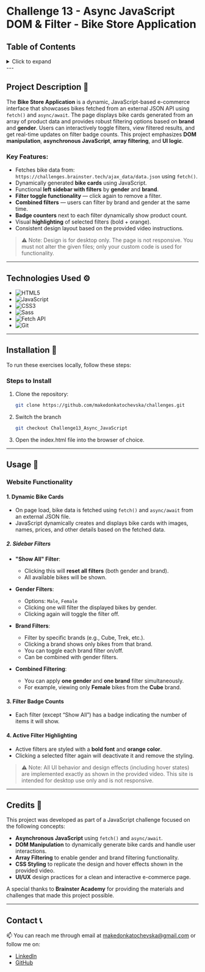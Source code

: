 # Challenge 13 - Async JavaScript DOM & Filter - Bike Store Application

## Table of Contents

<details>
  <summary>Click to expand</summary>
  - 📜 Project Description <br>
  - ⚙️ Technologies Used <br>
  - 🔨 Installation <br>
  - 🚀 Usage <br>
  - 📝 Credits <br>
  - 📞 Contact <br>
</details>
---

## Project Description 📜

The **Bike Store Application** is a dynamic, JavaScript-based e-commerce interface that showcases bikes fetched from an external JSON API using `fetch()` and `async/await`. The page displays bike cards generated from an array of product data and provides robust filtering options based on **brand** and **gender**. Users can interactively toggle filters, view filtered results, and get real-time updates on filter badge counts. This project emphasizes **DOM manipulation**, **asynchronous JavaScript**, **array filtering**, and **UI logic**.

### Key Features:

- Fetches bike data from:  
  `https://challenges.brainster.tech/ajax_data/data.json` using `fetch()`.
- Dynamically generated **bike cards** using JavaScript.
- Functional **left sidebar with filters** by **gender** and **brand**.
- **Filter toggle functionality** — click again to remove a filter.
- **Combined filters** — users can filter by brand and gender at the same time.
- **Badge counters** next to each filter dynamically show product count.
- Visual **highlighting** of selected filters (bold + orange).
- Consistent design layout based on the provided video instructions.

> ⚠️ Note: Design is for desktop only. The page is not responsive. You must not alter the given files; only your custom code is used for functionality.

---

## Technologies Used ⚙️

- ![HTML5](https://img.shields.io/badge/HTML5-E34F26?style=flat-square&logo=html5&logoColor=white)
- ![JavaScript](https://img.shields.io/badge/JavaScript-F7DF1E?style=flat-square&logo=javascript&logoColor=black)
- ![CSS3](https://img.shields.io/badge/CSS3-1572B6?style=flat-square&logo=css3&logoColor=white)
- ![Sass](https://img.shields.io/badge/Sass-CC6699?style=flat-square&logo=sass&logoColor=white)
- ![Fetch API](https://img.shields.io/badge/Fetch-API-005571?style=flat-square&logo=javascript&logoColor=white)
- ![Git](https://img.shields.io/badge/Git-F05032?style=flat-square&logo=git&logoColor=white)

---

## Installation 🔨

To run these exercises locally, follow these steps:

### Steps to Install

1. Clone the repository:
   ```bash
   git clone https://github.com/makedonkatochevska/challenges.git
   ```
2. Switch the branch
   ```bash
   git checkout Challenge13_Async_JavaScript
   ```
3. Open the index.html file into the browser of choice.

---

## Usage 🚀

### Website Functionality

#### 1. **Dynamic Bike Cards**

- On page load, bike data is fetched using `fetch()` and `async/await` from an external JSON file.
- JavaScript dynamically creates and displays bike cards with images, names, prices, and other details based on the fetched data.

##### 2. **Sidebar Filters**

- **"Show All" Filter**:

  - Clicking this will **reset all filters** (both gender and brand).
  - All available bikes will be shown.

- **Gender Filters**:

  - Options: `Male`, `Female`
  - Clicking one will filter the displayed bikes by gender.
  - Clicking again will toggle the filter off.

- **Brand Filters**:

  - Filter by specific brands (e.g., Cube, Trek, etc.).
  - Clicking a brand shows only bikes from that brand.
  - You can toggle each brand filter on/off.
  - Can be combined with gender filters.

- **Combined Filtering**:
  - You can apply **one gender** and **one brand** filter simultaneously.
  - For example, viewing only **Female** bikes from the **Cube** brand.

#### 3. **Filter Badge Counts**

- Each filter (except “Show All”) has a badge indicating the number of items it will show.

#### 4. **Active Filter Highlighting**

- Active filters are styled with a **bold font** and **orange color**.
- Clicking a selected filter again will deactivate it and remove the styling.

> ⚠️ Note: All UI behavior and design effects (including hover states) are implemented exactly as shown in the provided video. This site is intended for desktop use only and is not responsive.

---

## Credits 📝

This project was developed as part of a JavaScript challenge focused on the following concepts:

- **Asynchronous JavaScript** using `fetch()` and `async/await`.
- **DOM Manipulation** to dynamically generate bike cards and handle user interactions.
- **Array Filtering** to enable gender and brand filtering functionality.
- **CSS Styling** to replicate the design and hover effects shown in the provided video.
- **UI/UX** design practices for a clean and interactive e-commerce page.

A special thanks to **Brainster Academy** for providing the materials and challenges that made this project possible.

---

## Contact 📞

📫 You can reach me through email at [makedonkatochevska@gmail.com](mailto:makedonkatochevska@gmail.com) or follow me on:

- [LinkedIn](https://www.linkedin.com/in/makedonka-tochevska)
- [GitHub](https://github.com/makedonkatochevska)
